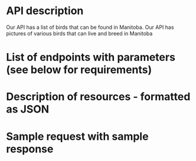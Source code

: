 # API description

Our API has a list of birds that can be found in Manitoba.
Our API has pictures of various birds that can live and breed in Manitoba


# List of endpoints with parameters (see below for requirements)

# Description of resources - formatted as JSON

# Sample request with sample response

